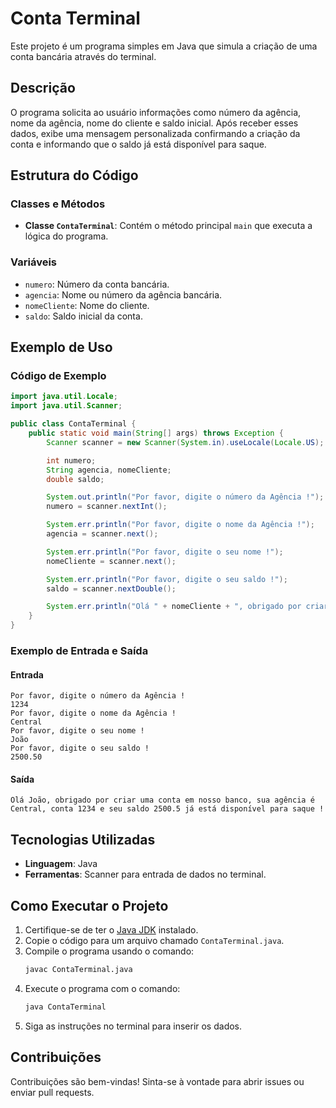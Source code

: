 # Conta Terminal

Este projeto é um programa simples em Java que simula a criação de uma conta bancária através do terminal.

## Descrição
O programa solicita ao usuário informações como número da agência, nome da agência, nome do cliente e saldo inicial. Após receber esses dados, exibe uma mensagem personalizada confirmando a criação da conta e informando que o saldo já está disponível para saque.

## Estrutura do Código

### Classes e Métodos
- **Classe `ContaTerminal`**: Contém o método principal `main` que executa a lógica do programa.

### Variáveis
- `numero`: Número da conta bancária.
- `agencia`: Nome ou número da agência bancária.
- `nomeCliente`: Nome do cliente.
- `saldo`: Saldo inicial da conta.

## Exemplo de Uso

### Código de Exemplo
```java
import java.util.Locale;
import java.util.Scanner;

public class ContaTerminal {
    public static void main(String[] args) throws Exception {
        Scanner scanner = new Scanner(System.in).useLocale(Locale.US);

        int numero;
        String agencia, nomeCliente;
        double saldo;

        System.out.println("Por favor, digite o número da Agência !");
        numero = scanner.nextInt();

        System.err.println("Por favor, digite o nome da Agência !");
        agencia = scanner.next();

        System.err.println("Por favor, digite o seu nome !");
        nomeCliente = scanner.next();

        System.err.println("Por favor, digite o seu saldo !");
        saldo = scanner.nextDouble();

        System.err.println("Olá " + nomeCliente + ", obrigado por criar uma conta em nosso banco, sua agência é " + agencia + ", conta " + numero + " e seu saldo " + saldo + " já está disponível para saque !");
    }
}
```

### Exemplo de Entrada e Saída
#### Entrada
```
Por favor, digite o número da Agência !
1234
Por favor, digite o nome da Agência !
Central
Por favor, digite o seu nome !
João
Por favor, digite o seu saldo !
2500.50
```
#### Saída
```
Olá João, obrigado por criar uma conta em nosso banco, sua agência é Central, conta 1234 e seu saldo 2500.5 já está disponível para saque !
```

## Tecnologias Utilizadas
- **Linguagem**: Java
- **Ferramentas**: Scanner para entrada de dados no terminal.

## Como Executar o Projeto
1. Certifique-se de ter o [Java JDK](https://www.oracle.com/java/technologies/javase-downloads.html) instalado.
2. Copie o código para um arquivo chamado `ContaTerminal.java`.
3. Compile o programa usando o comando:
   ```bash
   javac ContaTerminal.java
   ```
4. Execute o programa com o comando:
   ```bash
   java ContaTerminal
   ```
5. Siga as instruções no terminal para inserir os dados.

## Contribuições
Contribuições são bem-vindas! Sinta-se à vontade para abrir issues ou enviar pull requests.

